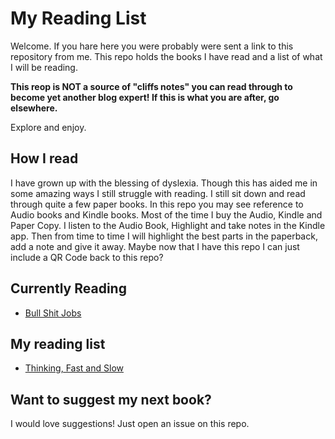 # My Reading List

Welcome. If you hare here you were probably were sent a link to this repository from me.  This repo holds the books I have read and a list of what I will be reading.

**This reop is **NOT** a source of "cliffs notes" you can read through to become yet
another **blog expert!**  If this is what you are after, go elsewhere.**

Explore and enjoy.

## How I read

I have grown up with the blessing of dyslexia.  Though this has aided me in some amazing ways I still struggle with reading.
I still sit down and read through quite a few paper books.  In this repo you may see reference to Audio books and Kindle books.
Most of the time I buy the Audio, Kindle and Paper Copy.  I listen to the Audio Book, Highlight and take notes in the Kindle app.
Then from time to time I will highlight the best parts in the paperback, add a note and give it away.
Maybe now that I have this repo I can just include a QR Code back to this repo?

## Currently Reading

- [Bull Shit Jobs](./bull_shit_jobs.md)

## My reading list

- [Thinking, Fast and Slow](https://www.amazon.com/Thinking-Fast-and-Slow-audiobook/dp/B005Z9GAJG)

## Want to suggest my next book?

I would love suggestions!  Just open an issue on this repo.
